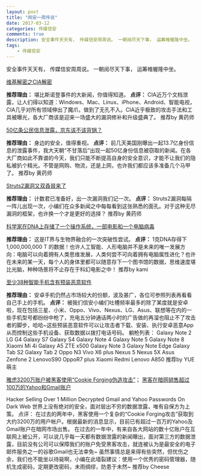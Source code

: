 ```yaml
---  
layout: post  
title: "网安一周传说"
date: 2017-03-12
categories: 传媒信安    
comments: true
description: 安全事件天天有， 传媒信安周周说。 一朝阅尽天下事， 运筹帷幄隆中坐。
tags:
    - 传媒信安   
---  
```

安全事件天天有，
传媒信安周周说。
一朝阅尽天下事，
运筹帷幄隆中坐。

[维基解密之CIA解密](http://thehackernews.com/2017/03/wikileaks-cia-vault7-leak.html)

**推荐理由：**
堪比斯诺登事件的大新闻，你值得知道。
**点评：**
CIA近万个文档泄露，让人们得以知道：Windows、Mac、Linux、iPhone、Android、智能电视，CIA几乎对所有领域伸出了魔爪，做到了无孔不入。CIA近乎极致的攻击手法和工具被曝光，各大厂商该是迎来一场盛大的漏洞修补和升级盛典了。
                                                                                                      推荐by 黄药师

[50亿条公民信息泄露，京东该不该背锅？](http://www.freebuf.com/news/129076.html)

**推荐理由：**
身边的安全，值得重视。
**点评：**
前几天美国刚曝出一起13.7亿身份信息的泄露事件，我大天朝“不甘落后”出现一起50亿身份信息被窃取的新闻。在各大厂商如此不靠谱的今天，我们只能不断提高自身的安全意识，才能不让我们的隐私被扒个精光。不管是网购、物流，还是上网，也许我们都应该多准备几个马甲了。
                                                                                                       推荐by 黄药师

[Struts2漏洞又双叒叕来了](http://www.freebuf.com/vuls/128736.html)

**推荐理由：**
计数君已准备好，出一次漏洞我们记一次。
**点评：**
Struts2漏洞每隔一阵儿出现一次，小编们在众多新闻之中每每看到这张熟悉的面孔。对于这种无尽漏洞的框架，也许换一个才是更好的选择？
                                                                                                        推荐by 黄药师

[科学家在DNA上存储了一个操作系统，一部电影和一个电脑病毒](http://thehackernews.com/2017/03/dna-data-storage.html)

**推荐理由：**
这是IT界与生物界融合的一次突破性尝试。
**点评：**
1克DNA存得下1,000,000,000 T 的数据！也许人工智能、人形电脑并不是未来的唯一发展方向：电脑可以向着拥有人类思维发展，人类何尝不可向着拥有电脑属性进化？也许在未来的某一天，每个人的身体里都可以随意存下一个图书馆的数据，思维速度堪比光脑，种种场景将不止存在于科幻电影之中！
                                                                                                        推荐by kami

[至少38种智能手机含有预装恶意软件](
http://securityaffairs.co/wordpress/57050/mobile-2/pre-installed-malware-android.html)

**推荐理由：**
安卓手机仍然占市场较大的份额，波及甚广，各位可参照列表再看看自己手上的手机。
**点评：**
被我们信安小编们吐槽频率最多的除了某度就是安卓啦，现在包括三星、小米、Oppo、Vivo、Nexus、LG、Asus、联想等在内的一些手机型号都纷纷中枪了，充电五分钟通话两小时的广告做的再溜也阻止不了攻击者的脚步，哈哈~这些预装恶意软件可以让攻击者下载、安装、执行安卓恶意App从而控制这些手机设备、获取数据以拨打电话号码。
躺枪列表：
Galaxy Note 2
LG G4
Galaxy S7
Galaxy S4
Galaxy Note 4
Galaxy Note 5
Galaxy Note 8
Xiaomi Mi 4i
Galaxy A5
ZTE x500
Galaxy Note 3
Galaxy Note Edge
Galaxy Tab S2
Galaxy Tab 2
Oppo N3
Vivo X6 plus
Nexus 5
Nexus 5X
Asus Zenfone 2
LenovoS90
OppoR7 plus
Xiaomi Redmi
Lenovo A850
                                                                                                    推荐by YUE萌主

[雅虎3200万账户被黑客使用“Cookie Forging伪造攻击”](http://thehackernews.com/2017/03/yahoo-cookie-forging-hack.html)；
[黑客在暗网销售超过100万的Yahoo和Gmail账户](http://thehackernews.com/2017/03/gmail-yahoo-password-hack.html)

Hacker Selling Over 1 Million Decrypted Gmail and Yahoo Passwords On Dark Web
 世界上没有绝对的安全，面对层出不穷的数据泄露，唯有自保方为上策。
点评：
在过去的两年中，黑客使用一个复杂的“Cookie Forging攻击”获取到大约3200万的用户帐户。根据最新的消息显示，目前已有超过一百万的Yahoo及Gmail账户在暗网市场出售。
在过去的一年中，有来自各大网站的数十亿账户在互联网上被公开，可以说几乎每一天都有数据泄露的新闻曝出，面对第三方的数据泄露，目前没有公司可以保障我们的账户免受黑客攻击，就连被认为是最安全的电子邮件服务之一的谷歌Gmail也无法幸免~
虽然事情总是来得有些突然，但忧伤之余，我们也不能坐以待毙啊，小编在此墙裂建议：使用一个优秀的密码管理器，随机生成密码，定期更改密码，未雨绸缪，防患于未然~
                                                                                                                                  推荐by Cheese